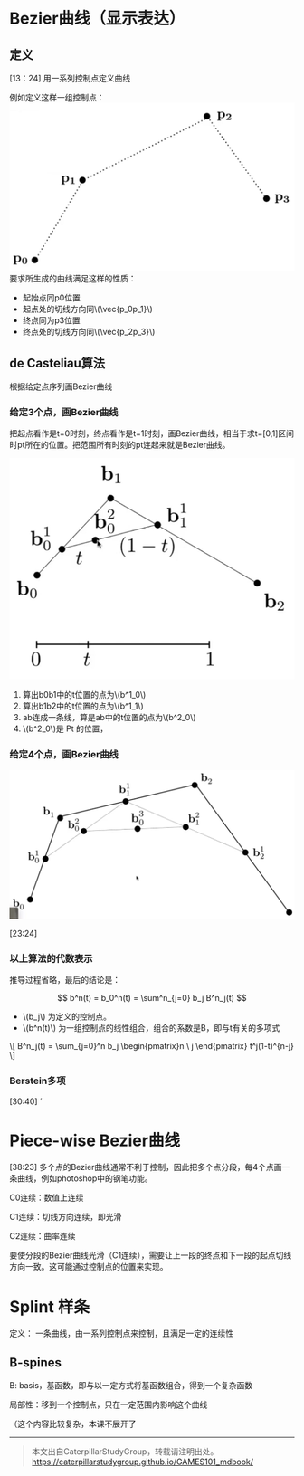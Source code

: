 # Bezier曲线（显示表达）

## 定义
[13：24] 用一系列控制点定义曲线

例如定义这样一组控制点：  
![](../assets/58.PNG)  
要求所生成的曲线满足这样的性质：  
- 起始点同p0位置
- 起点处的切线方向同\\(\vec{p_0p_1}\\)
- 终点同为p3位置
- 终点处的切线方向同\\(\vec{p_2p_3}\\)

## de Casteliau算法

根据给定点序列画Bezier曲线

### 给定3个点，画Bezier曲线

把起点看作是t=0时刻，终点看作是t=1时刻，画Bezier曲线，相当于求t=[0,1]区间时pt所在的位置。把范围所有时刻的pt连起来就是Bezier曲线。

![](../assets/7.PNG)

1. 算出b0b1中的t位置的点为\\(b^1_0\\)  
2. 算出b1b2中的t位置的点为\\(b^1_1\\)  
3. ab连成一条线，算是ab中的t位置的点为\\(b^2_0\\)  
4. \\(b^2_0\\)是 Pt 的位置，

### 给定4个点，画Bezier曲线

![](../assets/8.PNG)

[23:24]

### 以上算法的代数表示

推导过程省略，最后的结论是：

$$
b^n(t) = b_0^n(t) = \sum^n_{j=0} b_j B^n_j(t)
$$

- \\(b_j\\) 为定义的控制点。
- \\(b^n(t)\\) 为一组控制点的线性组合，组合的系数是B，即与t有关的多项式

\\[
B^n_j(t) = \sum_{j=0}^n b_j \begin{pmatrix}n \\
 j \end{pmatrix} t^j(1-t)^{n-j}
\\]

### Berstein多项

[30:40]
ˊ
# Piece-wise Bezier曲线

[38:23] 多个点的Bezier曲线通常不利于控制，因此把多个点分段，每4个点画一条曲线，例如photoshop中的钢笔功能。  

C0连续：数值上连续

C1连续：切线方向连续，即光滑

C2连续：曲率连续

要使分段的Bezier曲线光滑（C1连续），需要让上一段的终点和下一段的起点切线方向一致。这可能通过控制点的位置来实现。   

# Splint 样条

定义： 一条曲线，由一系列控制点来控制，且满足一定的连续性

## B-spines

B: basis，基函数，即与以一定方式将基函数组合，得到一个复杂函数

局部性：移到一个控制点，只在一定范围内影响这个曲线

（这个内容比较复杂，本课不展开了


----------------------------

> 本文出自CaterpillarStudyGroup，转载请注明出处。  
> https://caterpillarstudygroup.github.io/GAMES101_mdbook/
